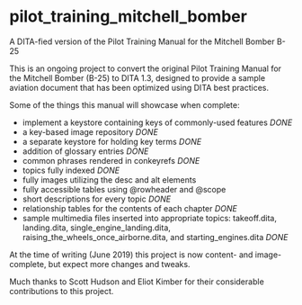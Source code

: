 # pilot_training_mitchell_bomber
A DITA-fied version of the Pilot Training Manual for the Mitchell Bomber B-25

This is an ongoing project to convert the original Pilot Training Manual for the Mitchell Bomber (B-25) to DITA 1.3, designed to provide a sample aviation document that has been optimized using DITA best practices.

Some of the things this manual will showcase when complete:
- implement a keystore containing keys of commonly-used features *DONE*
- a key-based image repository *DONE*
- a separate keystore for holding key terms *DONE*
- addition of glossary entries *DONE*  
- common phrases rendered in conkeyrefs *DONE*  
- topics fully indexed *DONE* 
- fully images utilizing the desc and alt elements 
- fully accessible tables using @rowheader and @scope  
- short descriptions for every topic *DONE*
- relationship tables for the contents of each chapter *DONE*
- sample multimedia files inserted into appropriate topics: takeoff.dita, landing.dita, single_engine_landing.dita, raising_the_wheels_once_airborne.dita, and starting_engines.dita *DONE*
 
At the time of writing (June 2019) this project is now content- and image-complete, but expect more changes and tweaks. 

Much thanks to Scott Hudson and Eliot Kimber for their considerable contributions to this project.
